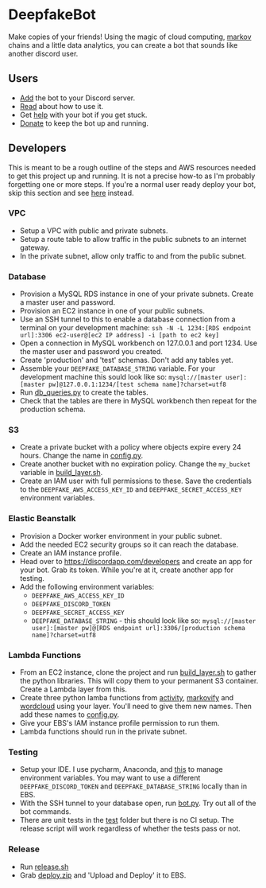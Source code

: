 # DeepfakeBot

Make copies of your friends! Using the magic of cloud computing, [markov](https://github.com/jsvine/markovify) chains and a little data analytics, you can create a bot that sounds like another discord user.

## Users

* [Add](https://discordapp.com/oauth2/authorize?client_id=551871268090019945&scope=bot&permissions=117760) the bot to your Discord server.
* [Read](https://deepfake-bot.readthedocs.io/) about how to use it.
* Get [help](https://discord.gg/JGudz9G) with your bot if you get stuck. 
* [Donate](https://www.patreon.com/rustygentile) to keep the bot up and running.

## Developers

This is meant to be a rough outline of the steps and AWS resources needed to get this project up and running. It is not a precise how-to as I'm probably forgetting one or more steps. If you're a normal user ready deploy your bot, skip this section and see [here](https://deepfake-bot.readthedocs.io/en/latest/self-deployments.html) instead.

### VPC

* Setup a VPC with public and private subnets.
* Setup a route table to allow traffic in the public subnets to an internet gateway.
* In the private subnet, allow only traffic to and from the public subnet.

### Database

* Provision a MySQL RDS instance in one of your private subnets. Create a master user and password.
* Provision an EC2 instance in one of your public subnets.
* Use an SSH tunnel to this to enable a database connection from a terminal on your development machine: ```ssh -N -L 1234:[RDS endpoint url]:3306 ec2-user@[ec2 IP address] -i [path to ec2 key]```
* Open a connection in MySQL workbench on 127.0.0.1 and port 1234. Use the master user and password you created.
* Create 'production' and 'test' schemas. Don't add any tables yet.
* Assemble your `DEEPFAKE_DATABASE_STRING` variable. For your development machine this sould look like so: ```mysql://[master user]:[master pw]@127.0.0.1:1234/[test schema name]?charset=utf8```
* Run [db_queries.py](./cogs/db_queries.py) to create the tables.
* Check that the tables are there in MySQL workbench then repeat for the production schema. 

### S3

* Create a private bucket with a policy where objects expire every 24 hours. Change the name in [config.py](./cogs/config.py).
* Create another bucket with no expiration policy. Change the `my_bucket` variable in [build_layer.sh](./lambdas/build_layer.sh).
* Create an IAM user with full permissions to these. Save the credentials to the `DEEPFAKE_AWS_ACCESS_KEY_ID` and `DEEPFAKE_SECRET_ACCESS_KEY` environment variables.

### Elastic Beanstalk

* Provision a Docker worker environment in your public subnet.
* Add the needed EC2 security groups so it can reach the database.
* Create an IAM instance profile.
* Head over to https://discordapp.com/developers and create an app for your bot. Grab its token. While you're at it, create another app for testing.
* Add the following environment variables:
    * `DEEPFAKE_AWS_ACCESS_KEY_ID`
    * `DEEPFAKE_DISCORD_TOKEN`
    * `DEEPFAKE_SECRET_ACCESS_KEY`
    * `DEEPFAKE_DATABASE_STRING` - this should look like so: ```mysql://[master user]:[master pw]@[RDS endpoint url]:3306/[production schema name]?charset=utf8```

### Lambda Functions

* From an EC2 instance, clone the project and run [build_layer.sh](./lambdas/build_layer.sh) to gather the python libraries. This will copy them to your permanent S3 container. Create a Lambda layer from this.
* Create three python lamba functions from [activity](./lambdas/activity/), [markovify](./lambdas/markovify/) and [wordcloud](./lambas/wordcloud/) using your layer. You'll need to give them new names. Then add these names to [config.py](./cogs/config.py).
* Give your EBS's IAM instance profile permission to run them.
* Lambda functions should run in the private subnet. 

### Testing 

* Setup your IDE. I use pycharm, Anaconda, and [this](https://plugins.jetbrains.com/plugin/7861-envfile/) to manage environment variables. You may want to use a different `DEEPFAKE_DISCORD_TOKEN` and `DEEPFAKE_DATABASE_STRING` locally than in EBS. 
* With the SSH tunnel to your database open, run [bot.py](bot.py). Try out all of the bot commands.
* There are unit tests in the [test](./test/) folder but there is no CI setup. The release script will work regardless of whether the tests pass or not.

### Release

* Run [release.sh](release.sh)
* Grab [deploy.zip](deploy.zip) and 'Upload and Deploy' it to EBS.
